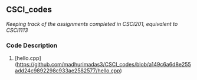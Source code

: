 ## CSCI_codes
*Keeping track of the assignments completed in CSCI201, equivalent to CSCI1113*

### Code Description 
1. [hello.cpp] (https://github.com/madhurimadas3/CSCI_codes/blob/a149c6a6d8e255add24c9892298c933ae2582577/hello.cpp)
